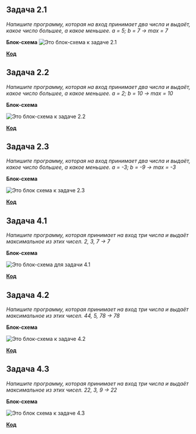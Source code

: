 ## Задача 2.1

*Напишите программу, которая на вход принимает два числа и выдаёт, какое число большее, а какое меньшее. a = 5; b = 7 -> max = 7*

**Блок-схема**
![Это блок-схема к задаче 2.1](task_2/blockdiagram.jpg)

**[Код](task_2/Program.cs)**

## Задача 2.2

*Напишите программу, которая на вход принимает два числа и выдаёт, какое число большее, а какое меньшее. a = 2; b = 10 -> max = 10*

**Блок-схема**

![Это блок-схема к задаче 2.2](task_2.2/blockdiagram2.2.jpg)

**[Код](task_2.2/Program.cs)**


## Задача 2.3

*Напишите программу, которая на вход принимает два числа и выдаёт, какое число большее, а какое меньшее. a = -3; b = -9 -> max = -3*

**Блок-схема**

![Это блок схема к задаче 2.3](task_2.3/blockdiagram2.3.jpg)

**[Код](task_2.3/Program.cs)**

## Задача 4.1

*Напишите программу, которая принимает на вход три числа и выдаёт максимальное из этих чисел. 2, 3, 7 -> 7*

**Блок-схема**

![Это блок-схема для задачи 4.1](task_4.1/blockdiagram4.1.jpg)

**[Код](task_4.1/Program.cs)**

## Задача 4.2

*Напишите программу, которая принимает на вход три числа и выдаёт максимальное из этих чисел. 44, 5, 78 -> 78*

**Блок-схема**

![Это блок-схема к задаче 4.2](task_4.2/blockdiagram4.2.jpg)

**[Код](task_4.2/Program.cs)**

## Задача 4.3

*Напишите программу, которая принимает на вход три числа и выдаёт максимальное из этих чисел. 22, 3, 9 -> 22*

**Блок-схема**

![Это блок схема к задаче 4.3](task_4.3/blockdiagram4.3.jpg)

**[Код](task_4.3/Program.cs)**